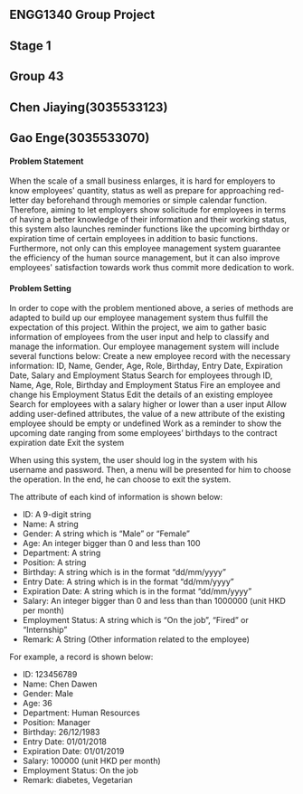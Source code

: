 ## **ENGG1340 Group Project** 
## **Stage 1**
## **Group 43**
## **Chen Jiaying(3035533123)**
## **Gao Enge(3035533070)**

#### **Problem Statement**

When the scale of a small business enlarges, it is hard for employers to know employees' quantity, status as well as prepare for approaching red-letter day beforehand through memories or simple calendar function. Therefore, aiming to let employers show solicitude for employees in terms of having a better knowledge of their information and their working status, this system also launches reminder functions like the upcoming birthday or expiration time of certain employees in addition to basic functions. Furthermore, not only can this employee management system guarantee the efficiency of the human source management, but it can also improve employees' satisfaction towards work thus commit more dedication to work.




#### **Problem Setting**

In order to cope with the problem mentioned above, a series of methods are adapted to build up our employee management system thus fulfill the expectation of this project. Within the project, we aim to gather basic information of employees from the user input and help to classify and manage the information. Our employee management system will include several functions below:
Create a new employee record with the necessary information: ID, Name, Gender, Age, Role, Birthday, Entry Date, Expiration Date, Salary and Employment Status 
Search for employees through ID, Name, Age, Role, Birthday and Employment Status
Fire an employee and change his Employment Status
Edit the details of an existing employee
Search for employees with a salary higher or lower than a user input
Allow adding user-defined attributes, the value of a new attribute of the existing employee should be empty or undefined
Work as a reminder to show the upcoming date ranging from some employees’ birthdays to the contract expiration date
Exit the system

When using this system, the user should log in the system with his username and password. Then, a menu will be presented for him to choose the operation. In the end, he can choose to exit the system.

The attribute of each kind of information is shown below:

- ID: A 9-digit string
- Name: A string
- Gender: A string which is “Male” or “Female”
- Age: An integer bigger than 0 and less than 100
- Department: A string
- Position: A string
- Birthday: A string which is in the format “dd/mm/yyyy”
- Entry Date: A string which is in the format “dd/mm/yyyy”
- Expiration Date: A string which is in the format “dd/mm/yyyy”
- Salary: An integer bigger than 0 and less than than 1000000 (unit HKD per month)
- Employment Status: A string which is “On the job”, “Fired” or “Internship”
- Remark: A String (Other information related to the employee)

For example, a record is shown below:

- ID: 123456789
- Name: Chen Dawen
- Gender: Male
- Age: 36
- Department: Human Resources 
- Position: Manager
- Birthday: 26/12/1983
- Entry Date: 01/01/2018
- Expiration Date: 01/01/2019
- Salary: 100000 (unit HKD per month)
- Employment Status: On the job
- Remark: diabetes, Vegetarian




